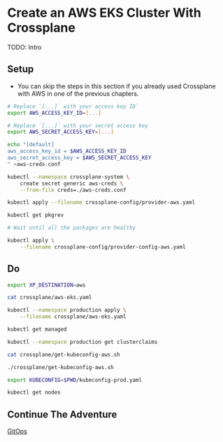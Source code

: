 # Create an AWS EKS Cluster With Crossplane

TODO: Intro

## Setup

* You can skip the steps in this section if you already used Crossplane with AWS in one of the previous chapters.

```bash
# Replace `[...]` with your access key ID`
export AWS_ACCESS_KEY_ID=[...]

# Replace `[...]` with your secret access key
export AWS_SECRET_ACCESS_KEY=[...]

echo "[default]
aws_access_key_id = $AWS_ACCESS_KEY_ID
aws_secret_access_key = $AWS_SECRET_ACCESS_KEY
" >aws-creds.conf

kubectl --namespace crossplane-system \
    create secret generic aws-creds \
    --from-file creds=./aws-creds.conf

kubectl apply --filename crossplane-config/provider-aws.yaml

kubectl get pkgrev

# Wait until all the packages are healthy

kubectl apply \
    --filename crossplane-config/provider-config-aws.yaml
```

## Do

```bash
export XP_DESTINATION=aws

cat crossplane/aws-eks.yaml

kubectl --namespace production apply \
    --filename crossplane/aws-eks.yaml

kubectl get managed

kubectl --namespace production get clusterclaims

cat crossplane/get-kubeconfig-aws.sh

./crossplane/get-kubeconfig-aws.sh

export KUBECONFIG=$PWD/kubeconfig-prod.yaml

kubectl get nodes
```

## Continue The Adventure

[GitOps](../gitops/story.md)
